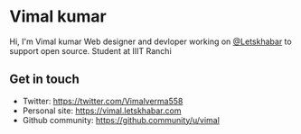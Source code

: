 # Vimal kumar
Hi, I'm Vimal kumar Web designer and devloper working on [@Letskhabar](https://github.com/letskhabar) to support open source. Student at IIIT Ranchi



## Get in touch
- Twitter: https://twitter.com/Vimalverma558
- Personal site: https://vimal.letskhabar.com
- Github community: https://github.community/u/vimal
